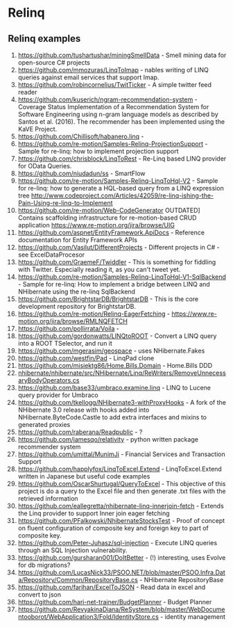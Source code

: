 # Relinq

## Relinq examples
1. https://github.com/tushartushar/miningSmellData - Smell mining data for open-source C# projects
2. https://github.com/mmozuras/LinqToImap - nables writing of LINQ queries against email services that support Imap.
3. https://github.com/robincornelius/TwitTicker - A simple twitter feed reader
4. https://github.com/kuserich/ngram-recommendation-system -  Coverage Status
Implementation of a Recommendation System for Software Engineering using n-gram language models as described by Santos et al. (2016). The recommender has been implemented using the KaVE Project.
5. https://github.com/Chillisoft/habanero.linq - 
6. https://github.com/re-motion/Samples-Relinq-ProjectionSupport - Sample for re-linq: how to implement projection support
7. https://github.com/chrisblock/LinqToRest - Re-Linq based LINQ provider for OData Queries.
8. https://github.com/niudadun/ss - SmartFlow
9. https://github.com/re-motion/Samples-Relinq-LinqToHql-V2 - Sample for re-linq: how to generate a HQL-based query from a LINQ expression tree http://www.codeproject.com/Articles/42059/re-linq-ishing-the-Pain-Using-re-linq-to-Implement
10. https://github.com/re-motion/Web-CodeGenerator OUTDATED] Contains scaffolding infrastructure for re-motion-based CRUD application  https://www.re-motion.org/jira/browse/UIG
11. https://github.com/aspnet/EntityFramework.ApiDocs - Reference documentation for Entity Framework APIs
12. https://github.com/Vasilut/DifferentProjects - Different projects in C# - see ExcelDataProcesor
13. https://github.com/GraemeF/Twiddler - This is something for fiddling with Twitter. Especially reading it, as you can't tweet yet.
14. https://github.com/re-motion/Samples-Relinq-LinqToHql-V1-SqlBackend - Sample for re-linq: How to implement a bridge between LINQ and NHibernate using the re-linq SqlBackend
15. https://github.com/BrightstarDB/BrightstarDB - This is the core development repository for BrightstarDB.
16. https://github.com/re-motion/Relinq-EagerFetching - https://www.re-motion.org/jira/browse/RMLNQFETCH
17. https://github.com/pollirrata/Voila - 
18. https://github.com/gordonwatts/LINQtoROOT - Convert a LINQ query into a ROOT TSelector, and run it
19. https://github.com/mgerasim/geospace - uses NHibernate.Fakes
20. https://github.com/westfin/Pad - LinqPad clone
21. https://github.com/misiektg86/Home.Bills.Domain - Home.Bills DDD
22. [nhibernate/nhibernate/src/NHibernate/Linq/ReWriters/RemoveUnnecessaryBodyOperators.cs](https://github.com/paulbatum/nhibernate/blob/a2da70209680aecfe036b84bb36476109f8ed11c/nhibernate/src/NHibernate/Linq/ReWriters/RemoveUnnecessaryBodyOperators.cs) 
23. https://github.com/base33/umbraco.examine.linq - LINQ to Lucene query provider for Umbraco
24. https://github.com/tkellogg/NHibernate3-withProxyHooks - A fork of the NHibernate 3.0 release with hooks added into NHibernate.ByteCode.Castle to add extra interfaces and mixins to generated proxies
25. https://github.com/raberana/Readpublic - ?
26. https://github.com/jamesqo/relativity - python written package recommender system
27. https://github.com/umittal/MunimJi - Financial Services and Transaction Support
28. https://github.com/happlyfox/LinqToExcel.Extend - LinqToExcel.Extend written in Japanese but useful code examples
29. https://github.com/OscarShurtugal/QueryToExcel - This objective of this project is do a query to the Excel file and then generate .txt files with the retrieved information
30. https://github.com/eallegretta/nhibernate-linq-innerjoin-fetch - Extends the Linq provider to support Inner join eager fetching
31. https://github.com/PFalkowski/NhibernateStocksTest - Proof of concept on fluent configuration of composite key and foreign key to part of composite key.
32. https://github.com/Peter-Juhasz/sql-injection - Execute LINQ queries through an SQL Injection vulnerability.
33. https://github.com/gursharan001/DoItBetter - (!) interesting, uses Evolve for db migrations?
34. https://github.com/LucasNick33/PSOO.NET/blob/master/PSOO.Infra.Data/Repository/Common/RepositoryBase.cs - NHibernate RepositoryBase
35. https://github.com/farihan/ExcelToJSON - Read data in excel and convert to json
36. https://github.com/hari-net-trainer/BudgetPlanner - Budget Planner
37. https://github.com/RevyakinaDiana/ReSystem/blob/master/WebDocumentooborot/WebApplication3/Fold/IdentityStore.cs - identity management
